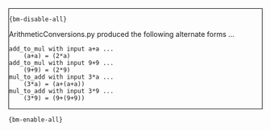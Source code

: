 <div style="border:1px solid black;">

`{bm-disable-all}`

ArithmeticConversions.py produced the following alternate forms ...

```
add_to_mul with input a+a ...
    (a+a) = (2*a)
add_to_mul with input 9+9 ...
    (9+9) = (2*9)
mul_to_add with input 3*a ...
    (3*a) = (a+(a+a))
mul_to_add with input 3*9 ...
    (3*9) = (9+(9+9))
```

</div>

`{bm-enable-all}`

